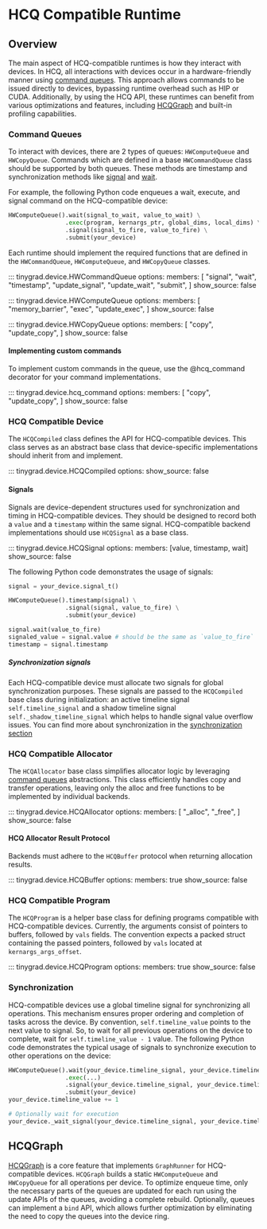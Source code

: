 # HCQ Compatible Runtime

## Overview

The main aspect of HCQ-compatible runtimes is how they interact with devices. In HCQ, all interactions with devices occur in a hardware-friendly manner using [command queues](#commandqueues). This approach allows commands to be issued directly to devices, bypassing runtime overhead such as HIP or CUDA. Additionally, by using the HCQ API, these runtimes can benefit from various optimizations and features, including [HCQGraph](#hcqgraph) and built-in profiling capabilities.

### Command Queues

To interact with devices, there are 2 types of queues: `HWComputeQueue` and `HWCopyQueue`. Commands which are defined in a base `HWCommandQueue` class should be supported by both queues. These methods are timestamp and synchronization methods like [signal](#tinygrad.device.HWCommandQueue.signal) and [wait](#tinygrad.device.HWCommandQueue.wait).

For example, the following Python code enqueues a wait, execute, and signal command on the HCQ-compatible device:
```python
HWComputeQueue().wait(signal_to_wait, value_to_wait) \
                .exec(program, kernargs_ptr, global_dims, local_dims) \
                .signal(signal_to_fire, value_to_fire) \
                .submit(your_device)
```

Each runtime should implement the required functions that are defined in the `HWCommandQueue`, `HWComputeQueue`, and `HWCopyQueue` classes.

::: tinygrad.device.HWCommandQueue
    options:
        members: [
            "signal",
            "wait",
            "timestamp",
            "update_signal",
            "update_wait",
            "submit",
        ]
        show_source: false

::: tinygrad.device.HWComputeQueue
    options:
        members: [
            "memory_barrier",
            "exec",
            "update_exec",
        ]
        show_source: false

::: tinygrad.device.HWCopyQueue
    options:
        members: [
            "copy",
            "update_copy",
        ]
        show_source: false

#### Implementing custom commands

To implement custom commands in the queue, use the @hcq_command decorator for your command implementations.

::: tinygrad.device.hcq_command
    options:
        members: [
            "copy",
            "update_copy",
        ]
        show_source: false

### HCQ Compatible Device

The `HCQCompiled` class defines the API for HCQ-compatible devices. This class serves as an abstract base class that device-specific implementations should inherit from and implement.

::: tinygrad.device.HCQCompiled
    options:
        show_source: false

#### Signals

Signals are device-dependent structures used for synchronization and timing in HCQ-compatible devices. They should be designed to record both a `value` and a `timestamp` within the same signal. HCQ-compatible backend implementations should use `HCQSignal` as a base class.

::: tinygrad.device.HCQSignal
    options:
        members: [value, timestamp, wait]
        show_source: false

The following Python code demonstrates the usage of signals:

```python
signal = your_device.signal_t()

HWComputeQueue().timestamp(signal) \
                .signal(signal, value_to_fire) \
                .submit(your_device)

signal.wait(value_to_fire)
signaled_value = signal.value # should be the same as `value_to_fire`
timestamp = signal.timestamp
```

##### Synchronization signals

Each HCQ-compatible device must allocate two signals for global synchronization purposes. These signals are passed to the `HCQCompiled` base class during initialization: an active timeline signal `self.timeline_signal` and a shadow timeline signal `self._shadow_timeline_signal` which helps to handle signal value overflow issues. You can find more about synchronization in the [synchronization section](#synchronization)

### HCQ Compatible Allocator

The `HCQAllocator` base class simplifies allocator logic by leveraging [command queues](#commandqueues) abstractions. This class efficiently handles copy and transfer operations, leaving only the alloc and free functions to be implemented by individual backends.

::: tinygrad.device.HCQAllocator
    options:
        members: [
            "_alloc",
            "_free",
        ]
        show_source: false

#### HCQ Allocator Result Protocol

Backends must adhere to the `HCQBuffer` protocol when returning allocation results.

::: tinygrad.device.HCQBuffer
    options:
        members: true
        show_source: false

### HCQ Compatible Program

The `HCQProgram` is a helper base class for defining programs compatible with HCQ-compatible devices. Currently, the arguments consist of pointers to buffers, followed by `vals` fields. The convention expects a packed struct containing the passed pointers, followed by `vals` located at `kernargs_args_offset`.

::: tinygrad.device.HCQProgram
    options:
        members: true
        show_source: false

### Synchronization

HCQ-compatible devices use a global timeline signal for synchronizing all operations. This mechanism ensures proper ordering and completion of tasks across the device. By convention, `self.timeline_value` points to the next value to signal. So, to wait for all previous operations on the device to complete, wait for `self.timeline_value - 1` value. The following Python code demonstrates the typical usage of signals to synchronize execution to other operations on the device:

```python
HWComputeQueue().wait(your_device.timeline_signal, your_device.timeline_value - 1) \
                .exec(...)
                .signal(your_device.timeline_signal, your_device.timeline_value) \
                .submit(your_device)
your_device.timeline_value += 1

# Optionally wait for execution
your_device._wait_signal(your_device.timeline_signal, your_device.timeline_value - 1)
```

## HCQGraph

[HCQGraph](https://github.com/tinygrad/tinygrad/tree/master/tinygrad/runtime/graph/hcq.py) is a core feature that implements `GraphRunner` for HCQ-compatible devices. `HCQGraph` builds a static `HWComputeQueue` and `HWCopyQueue` for all operations per device. To optimize enqueue time, only the necessary parts of the queues are updated for each run using the update APIs of the queues, avoiding a complete rebuild.
Optionally, queues can implement a `bind` API, which allows further optimization by eliminating the need to copy the queues into the device ring.
